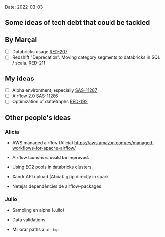Date: 2022-03-03

## Some ideas of tech debt that could be tackled

## By Marçal

- [ ] Databricks usage [RED-207](https://hybridtheory.atlassian.net/browse/RED-207)
- [ ] Redshift "Deprecation". Moving category segments to databricks in SQL / scala. [RED-211](https://hybridtheory.atlassian.net/browse/RED-211)

## My ideas

- [ ] Alpha environment, especially [SAS-11287](https://hybridtheory.atlassian.net/browse/SAS-11287) 
- [ ] Airflow 2.0 [SAS-11286](https://hybridtheory.atlassian.net/browse/SAS-11286)
- [ ] Optimization of dataGraphs [RED-192](https://hybridtheory.atlassian.net/browse/RED-192)

## Other people's ideas

### Alicia
- AWS managed airflow (Alicia) https://aws.amazon.com/es/managed-workflows-for-apache-airflow/

- Airflow launchers could be improved.
- Using EC2 pools in databricks clusters.
- Xandr API upload (Alicia): gzip directly in spark
- Netejar dependències de airflow-packages

### Julio

- Sampling en alpha (Julio)
- Data validations

- Millorar paths a `af-tmp`